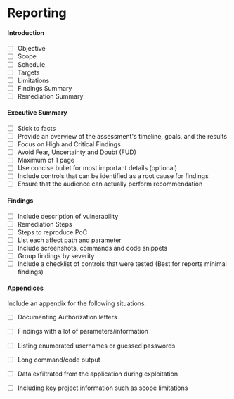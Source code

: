 # Reporting

#### Introduction

* [ ] Objective
* [ ] Scope
* [ ] Schedule
* [ ] Targets
* [ ] Limitations
* [ ] Findings Summary
* [ ] Remediation Summary

#### Executive Summary

* [ ] Stick to facts
* [ ] Provide an overview of the assessment's timeline, goals, and the results
* [ ] Focus on High and Critical Findings
* [ ] Avoid Fear, Uncertainty and Doubt (FUD)
* [ ] Maximum of 1 page
* [ ] Use concise bullet for most important details (optional)
* [ ] Include controls that can be identified as a root cause for findings
* [ ] Ensure that the audience can actually perform recommendation

#### Findings

* [ ] Include description of vulnerability
* [ ] Remediation Steps
* [ ] Steps to reproduce PoC
* [ ] List each affect path and parameter
* [ ] Include screenshots, commands and code snippets
* [ ] Group findings by severity&#x20;
* [ ] Include a checklist of controls that were tested (Best for reports minimal findings)

#### Appendices

Include an appendix for the following situations:

* [ ] Documenting Authorization letters
* [ ] Findings with a lot of parameters/information
* [ ] Listing enumerated usernames or guessed passwords
* [ ] Long command/code output
* [ ] Data exfiltrated from the application during exploitation
* [ ] Including key project information such as scope limitations

